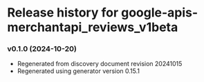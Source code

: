 # Release history for google-apis-merchantapi_reviews_v1beta

### v0.1.0 (2024-10-20)

* Regenerated from discovery document revision 20241015
* Regenerated using generator version 0.15.1

